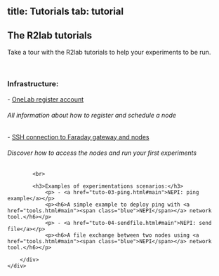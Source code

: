 title: Tutorials
tab: tutorial
---

<div class="container">
	<div class="row">
		<div class="col-md-12 intro">
			<h2>
			</h2>
			<h2>
				<a name="main"></a>The <span class="blue">R2lab</span> tutorials
			</h2>
			<p>Take a tour with the R2lab tutorials to help your experiments to be run.</p>
			<p>&nbsp;</p>
		</div>
	</div>
	<div class="row">
		<div class="col-md-8 text-block">
			<h3>Infrastructure:</h3>
				<p> - <a href="tuto-01-registration.html#main">OneLab register account</a></p>
				<p><h6>All information about how to register and schedule a node</h6></p>
				<p> - <a href="tuto-02-michelle.html#main">SSH connection to Faraday gateway and nodes</a></p>
				<p><h6>Discover how to access the nodes and run your first experiments</h6></p>
			
			<br>

			<h3>Examples of experimentations scenarios:</h3>
				<p> - <a href="tuto-03-ping.html#main">NEPI: ping example</a></p>
				<p><h6>A simple example to deploy ping with <a href="tools.html#main"><span class="blue">NEPI</span></a> network tool.</h6></p>
				<p> - <a href="tuto-04-sendfile.html#main">NEPI: send file</a></p>
				<p><h6>A file exchange between two nodes using <a href="tools.html#main"><span class="blue">NEPI</span></a> network tool.</h6></p>	
			
		</div>
	</div>
</div>
